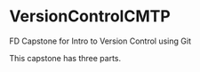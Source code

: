 # VersionControlCMTP
FD Capstone for Intro to Version Control using Git

This capstone has three parts. 
